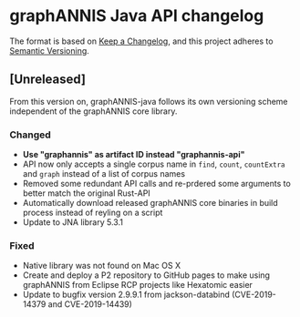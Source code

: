 # graphANNIS Java API changelog

The format is based on [Keep a Changelog](https://keepachangelog.com/en/1.0.0/),
and this project adheres to [Semantic Versioning](https://semver.org/spec/v2.0.0.html).

## [Unreleased]

From this version on, graphANNIS-java follows its own versioning scheme independent of the graphANNIS core library.


### Changed

- **Use "graphannis" as artifact ID instead "graphannis-api"**
- API now only accepts a single corpus name in `find`, `count`, `countExtra` and `graph` instead of a list of corpus names
- Removed some redundant API calls and re-prdered some arguments to better match the original Rust-API
- Automatically download released graphANNIS core binaries in build process instead of reyling on a script
- Update to JNA library 5.3.1

### Fixed

- Native library was not found on Mac OS X
- Create and deploy a P2 repository to GitHub pages to make using graphANNIS from Eclipse RCP projects like Hexatomic easier
- Update to bugfix version 2.9.9.1 from jackson-databind (CVE-2019-14379 and CVE-2019-14439)
